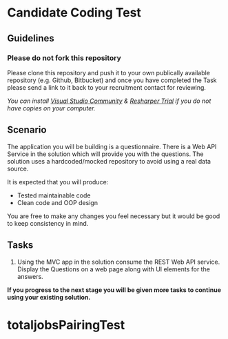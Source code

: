 # Candidate Coding Test

## Guidelines
### Please do not fork this repository
Please clone this repository and push it to your own publically available repository (e.g. Github, Bitbucket) and once you have completed the Task please send a link to it back to your recruitment contact for reviewing.

_You can install [Visual Studio Community](https://www.visualstudio.com/en-us/products/visual-studio-community-vs.aspx) & [Resharper Trial](https://www.jetbrains.com/resharper/download/) if you do not have copies on your computer._


## Scenario
The application you will be building is a questionnaire. There is a Web API Service in the solution which will provide you with the questions. The solution uses a hardcoded/mocked repository to avoid using a real data source.

It is expected that you will produce:
* Tested maintainable code
* Clean code and OOP design

You are free to make any changes you feel necessary but it would be good to keep consistency in mind.

## Tasks
1. Using the MVC app in the solution consume the REST Web API service. Display the Questions on a web page along with UI elements for the answers.


**If you progress to the next stage you will be given more tasks to continue using your existing solution.**

# totaljobsPairingTest
